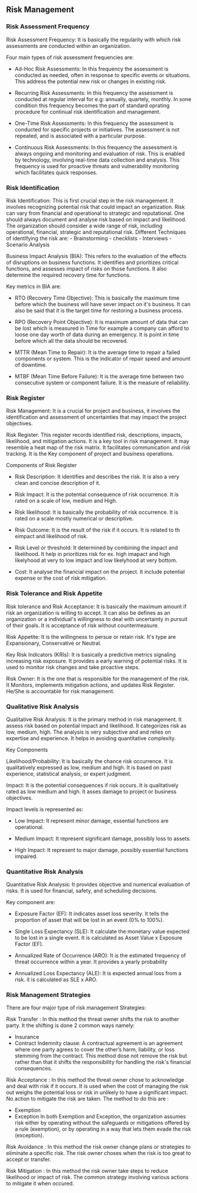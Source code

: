 ## Risk Management
     
### Risk Assessment Frequency

 Risk Assessment Frequency: It is basically the regularity with which risk assessments are conducted within an organization. 
 
 Four main types of risk assessment frequencies are: 
  - Ad-Hoc Risk Assessments: In this frequency the assessment is conducted as needed, often in response to specific events or situations. This address the potential new risk or changes in existing risk.
  
  - Recurring Risk Assessments: In this frequency the assessment is conducted at regular interval for e.g: annually, quartely, monthly. In sone condition this frequency becomes the part of standard oprating procedure for continual risk identification and management.
  
  - One-Time Risk Assessments: In this frequency the assessment is conducted for specific projects or initiatives. The assessment is not repeated, and is associated with a particular purpose.
  
  - Continuous Risk Assessments: In this frequency the assessment is always ongoing and monitoring and evaluation of risk. This is enabled by technology, involving real-time data collection and analysis. This frequency is used for proactive threats and vulnerability monitoring which facilitates quick responses.
  
  
  
### Risk Identification 
  Risk Identification: This is first crucial step in the risk management. It involves recognizing potential risk that could impact an organization. Risk can vary from financial and operational to strategic and reputational. One should always document and analyse risk based on impact and likelihood. The organization should consider a wide range of risk, including operational, financial, strategic and reputational risk. Different Techniques of identifying the risk are: 
    - Brainstorming
    - checklists
    - Interviews
    - Scenario Analysis
    
  Business Impact Analysis (BIA): This refers to the evaluation of the effects of disruptions on business functions. It identifies and prioritizes critical functions, and assesses impact of risks on those functions. It also determine the required recovery time for functions.
  
  Key metrics in BIA are:
   
   - RTO (Recovery Time Objective): This is basically the maximum time before which the business will have sever impact on it's business. It can also be said that it is the target time for restoring a business process.
     
   - RPO (Recovery Point Objective): It is maximum amount of data that can be lost which is measured in Time for example a company can afford to loose one day worth of data during an emergency. It is point in time before which all the data should be recovered.
   
   - MTTR (Mean Time to Repair): It is the average time to repair a failed components or system. This is the indicator of repair speed and amount of downtime.
   
   - MTBF (Mean Time Before Failure): It is the average time between two consecutive system or component failure. It is the measure of reliability. 
   
   
### Risk Register
 Risk Management: It is a crucial for project and business, it involves the identification and assessment of uncertainties that may impact the project objectives.
 
 Risk Register: This register records identified risk, descriptions, impacts, likelihood, and mitigation actions. It is a key tool in risk management. It may resemble a heat map of the risk matrix. It facilitates communication and risk tracking. It is the Key component of project and business operations.
 
 Components of Risk Register
  
  - Risk Description: It identifies and describes the risk. It is also a very clean and concise description of it. 
  
  - Risk Impact: It is the potential consequence of risk occurrence. It is rated on a scale of low, medium and High.
  
  - Risk likelihood: It is basically the probability of risk occurrence. It is rated on a scale mostly numerical or descriptive.
  
  - Risk Outcome: It is the result of the risk if it occurs. It is related to th eimpact and likelihood of risk.
  
  - Risk Level or threshold: It determined by combining the impact and likelihood. It help in prioritizes risk for ex. high imapact and high likelyhood at very to low impact and low likelyhood at very bottom.
  
  - Cost: It analyse the financial impact on the project. It include potential expense or the cost of risk mitigation.
  
  
### Risk Tolerance and Risk Appetite
  
  Risk tolerance and Risk Acceptance: It is basically the maximum amount if risk an organization is willing to accept. It can also be defines as an organization or a individual's willingness to deal with uncertainty in pursuit of their goals. It is acceptance of risk without countermeasure. 
   
  Risk Appetite: It is the willingness to persue or retain risk. It's type are Expansionary, Conservative or Neutral.
  
 Key Risk Indicators (KRIs): It is basically a predictive metrics signaling increasing risk exposure. It provides a early warning of potential risks. It is used to monitor risk changes and take proactive steps.
 
 Risk Owner: It is the one that is responsible for the management of the risk. It Monitors, implements mitigation actions, and updates Risk Register. He/She is accountable for risk management.
 
 
### Qualitative Risk Analysis

Qualitative Risk Analysis: It is the primary method in risk management. It assess risk based on potential impact and likelihood. It categorizes risk as low, medium, high. The analysis is very subjective and and relies on expertise and experience. It helps in avoiding quantitative complexity.
 
Key Components

Likelihood/Probability: It is basically the chance risk occurrence. It is qualitatively expressed as low, medium and high. It is based on past experience, statistical analysis, or expert judgment.

Impact: It is the potential consequences if risk occurs. It is qualitatively rated as low medium and high. It asses damage to project or business objectives.
  
Impact levels is represented as:
 - Low Impact: It represent minor damage, essential functions are operational.
     
 - Medium Impact: It represent significant damage, possibly loss to assets.
     
 - High Impact: It represent to major damage, possibly essential functions impaired.
     
### Quantitative Risk Analysis

Quantitative Risk Analysis: It provides objective and numerical evaluation of risks. It is used for financial, safety, and scheduling decisions.
 
Key component are: 
 
- Exposure Factor (EF): It indicates asset loss severity. It tells the proportion of asset that will be lost in an event (0% to 100%).
  
- Single Loss Expectancy (SLE):  It calculate the monetary value expected to be lost in a single event. It is calculated as Asset Value x Exposure Factor (EF).
  
- Annualized Rate of Occurrence (ARO): It is the estimated frequency of threat occurrence within a year. It provides a yearly probability
  
- Annualized Loss Expectancy (ALE): It is expected annual loss from a risk. it is calculated as SLE x ARO. 
  

### Risk Management Strategies
There are four major type of risk management Strategies:
 
Risk Transfer : In this method the threat owner shifts the risk to another party. It the shifting is done 2 common ways namely:
 - Insurance
 - Contract Indemnity clause: A contractual agreement is an agreement where one party agrees to cover the other’s harm, liability, or loss stemming from the contract.
 This method dose not remove the risk but rather than that it shifts the responsibility for handling the risk's financial consequences. 

Risk Acceptance : In this method the threat owner chose to acknowledge and deal with risk if it occurs. It is used when the cost of managing the risk out weighs the potential loss or risk in unlikely to have a significant impact. No action to mitigate the risk are taken.
The method to do this are : 
- Exemption
- Exception
In both Exemption and Exception, the organization assumes risk either by operating without the safeguards or mitigations offered by a rule (exemption), or by operating in a way that lets them evade the risk (exception).


Risk Avoidance : In this method the risk owner change plans or strategies to eliminate a specific risk. The risk owner choses when the risk is too great to accept or transfer.

Risk Mitigation :  In this method the risk owner take steps to reduce likelihood or impact of risk. The common strategy involving various actions to mitigate it when occured.